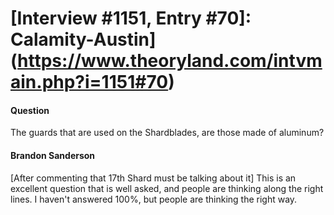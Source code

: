 # [Interview #1151, Entry #70]: Calamity-Austin](https://www.theoryland.com/intvmain.php?i=1151#70)

#### Question

The guards that are used on the Shardblades, are those made of aluminum?

#### Brandon Sanderson

[After commenting that 17th Shard must be talking about it] This is an excellent question that is well asked, and people are thinking along the right lines. I haven't answered 100%, but people are thinking the right way.

